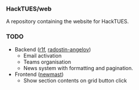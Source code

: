 ### HackTUES/web

A repository containing the website for HackTUES.

### TODO

* Backend ([r1f](http://github.com/r1f), [radostin-angelov](http://github.com/radostin-angelov))
  * Email activation
  * Teams organisation
  * News system with formatting and pagination.
* Frontend ([newmast](http://github.com/newmast))
  * Show section contents on grid button click
